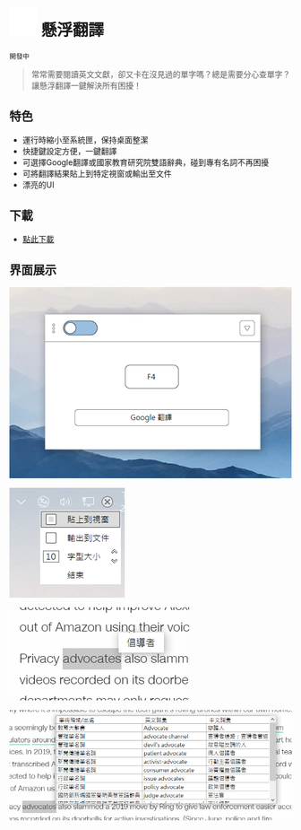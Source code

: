 # <img src="https://github.com/a37052800/levitative-translation/blob/main/icon.png?raw=true" width="50" height="50"/> 懸浮翻譯
`開發中`
> 常常需要閱讀英文文獻，卻又卡在沒見過的單字嗎？總是需要分心查單字？讓懸浮翻譯一鍵解決所有困擾！
## 特色
- 運行時縮小至系統匣，保持桌面整潔
- 快捷鍵設定方便，一鍵翻譯
- 可選擇Google翻譯或國家教育研究院雙語辭典，碰到專有名詞不再困擾
- 可將翻譯結果貼上到特定視窗或輸出至文件
- 漂亮的UI
## 下載
* [點此下載](https://github.com/a37052800/levitative-translation/releases/download/v1.0.2.0/LevitativeTranslotion_1.0.2_win.zip)
## 界面展示

![](https://github.com/a37052800/levitative-translation/blob/main/LevitativeTranslotion/image/mainform.png?raw=true)

![](https://github.com/a37052800/levitative-translation/blob/main/LevitativeTranslotion/image/toolmenu.png?raw=true)

![](https://github.com/a37052800/levitative-translation/blob/main/LevitativeTranslotion/image/bubble_google.png?raw=true)

![](https://github.com/a37052800/levitative-translation/blob/main/LevitativeTranslotion/image/bubble_NAER.png?raw=true)
